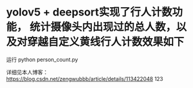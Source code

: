 # yolov5 + deepsort实现了行人计数功能， 统计摄像头内出现过的总人数，以及对穿越自定义黄线行人计数效果如下

运行 python person_count.py

详细见本人博客： https://blog.csdn.net/zengwubbb/article/details/113422048 123
